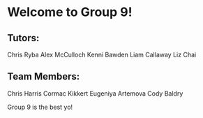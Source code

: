 # Welcome to Group 9!

## Tutors:
Chris Ryba
Alex McCulloch
Kenni Bawden
Liam Callaway
Liz Chai

## Team Members:
Chris Harris
Cormac Kikkert
Eugeniya Artemova
Cody Baldry


Group 9 is the best yo!
